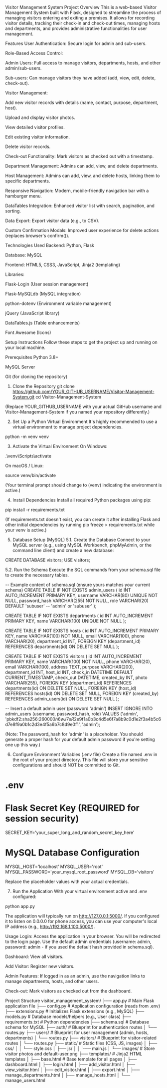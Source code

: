 Visitor Management System
Project Overview
This is a web-based Visitor Management System built with Flask, designed to streamline the process of managing visitors entering and exiting a premises. It allows for recording visitor details, tracking their check-in and check-out times, managing hosts and departments, and provides administrative functionalities for user management.

Features
User Authentication: Secure login for admin and sub-users.

Role-Based Access Control:

Admin Users: Full access to manage visitors, departments, hosts, and other admin/sub-users.

Sub-users: Can manage visitors they have added (add, view, edit, delete, check-out).

Visitor Management:

Add new visitor records with details (name, contact, purpose, department, host).

Upload and display visitor photos.

View detailed visitor profiles.

Edit existing visitor information.

Delete visitor records.

Check-out Functionality: Mark visitors as checked out with a timestamp.

Department Management: Admins can add, view, and delete departments.

Host Management: Admins can add, view, and delete hosts, linking them to specific departments.

Responsive Navigation: Modern, mobile-friendly navigation bar with a hamburger menu.

DataTables Integration: Enhanced visitor list with search, pagination, and sorting.

Data Export: Export visitor data (e.g., to CSV).

Custom Confirmation Modals: Improved user experience for delete actions (replaces browser's confirm()).

Technologies Used
Backend: Python, Flask

Database: MySQL

Frontend: HTML5, CSS3, JavaScript, Jinja2 (templating)

Libraries:

Flask-Login (User session management)

Flask-MySQLdb (MySQL integration)

python-dotenv (Environment variable management)

jQuery (JavaScript library)

DataTables.js (Table enhancements)

Font Awesome (Icons)

Setup Instructions
Follow these steps to get the project up and running on your local machine.

Prerequisites
Python 3.8+

MySQL Server

Git (for cloning the repository)

1. Clone the Repository
git clone https://github.com/YOUR_GITHUB_USERNAME/Visitor-Management-System.git
cd Visitor-Management-System

(Replace YOUR_GITHUB_USERNAME with your actual GitHub username and Visitor-Management-System if you named your repository differently.)

2. Set Up a Python Virtual Environment
It's highly recommended to use a virtual environment to manage project dependencies.

python -m venv venv

3. Activate the Virtual Environment
On Windows:

.\venv\Scripts\activate

On macOS / Linux:

source venv/bin/activate

(Your terminal prompt should change to (venv) indicating the environment is active.)

4. Install Dependencies
Install all required Python packages using pip:

pip install -r requirements.txt

(If requirements.txt doesn't exist, you can create it after installing Flask and other initial dependencies by running pip freeze > requirements.txt while your venv is active.)

5. Database Setup (MySQL)
5.1. Create the Database
Connect to your MySQL server (e.g., using MySQL Workbench, phpMyAdmin, or the command line client) and create a new database:

CREATE DATABASE visitors;
USE visitors;

5.2. Run the Schema
Execute the SQL commands from your schema.sql file to create the necessary tables.

-- Example content of schema.sql (ensure yours matches your current schema)
CREATE TABLE IF NOT EXISTS admin_users (
    id INT AUTO_INCREMENT PRIMARY KEY,
    username VARCHAR(80) UNIQUE NOT NULL,
    password_hash VARCHAR(255) NOT NULL,
    role VARCHAR(20) DEFAULT 'subuser' -- 'admin' or 'subuser'
);

CREATE TABLE IF NOT EXISTS departments (
    id INT AUTO_INCREMENT PRIMARY KEY,
    name VARCHAR(100) UNIQUE NOT NULL
);

CREATE TABLE IF NOT EXISTS hosts (
    id INT AUTO_INCREMENT PRIMARY KEY,
    name VARCHAR(100) NOT NULL,
    email VARCHAR(100),
    phone VARCHAR(20),
    department_id INT,
    FOREIGN KEY (department_id) REFERENCES departments(id) ON DELETE SET NULL
);

CREATE TABLE IF NOT EXISTS visitors (
    id INT AUTO_INCREMENT PRIMARY KEY,
    name VARCHAR(100) NOT NULL,
    phone VARCHAR(20),
    email VARCHAR(100),
    address TEXT,
    purpose VARCHAR(200),
    department_id INT,
    host_id INT,
    check_in DATETIME DEFAULT CURRENT_TIMESTAMP,
    check_out DATETIME,
    created_by INT,
    photo VARCHAR(255),
    FOREIGN KEY (department_id) REFERENCES departments(id) ON DELETE SET NULL,
    FOREIGN KEY (host_id) REFERENCES hosts(id) ON DELETE SET NULL,
    FOREIGN KEY (created_by) REFERENCES admin_users(id) ON DELETE SET NULL
);

-- Insert a default admin user (password 'admin')
INSERT IGNORE INTO admin_users (username, password_hash, role) VALUES ('admin', 'pbkdf2:sha256:260000$h6wJ7sR2$e9f1a0b3c4d5e6f7a8b9c0d1e2f3a4b5c6d7e8f9a0b1c2d3e4f5a6b7c8d9e0f1', 'admin');

(Note: The password_hash for 'admin' is a placeholder. You should generate a proper hash for your default admin password if you're setting one up this way.)

6. Configure Environment Variables (.env file)
Create a file named .env in the root of your project directory. This file will store your sensitive configurations and should NOT be committed to Git.

# .env
# Flask Secret Key (REQUIRED for session security)
SECRET_KEY='your_super_long_and_random_secret_key_here'

# MySQL Database Configuration
MYSQL_HOST='localhost'
MYSQL_USER='root'
MYSQL_PASSWORD='your_mysql_root_password'
MYSQL_DB='visitors'

Replace the placeholder values with your actual credentials.

7. Run the Application
With your virtual environment active and .env configured:

python app.py

The application will typically run on http://127.0.0.1:5000/. If you configured it to listen on 0.0.0.0 for phone access, you can use your computer's local IP address (e.g., http://192.168.1.100:5000/).

Usage
Login: Access the application in your browser. You will be redirected to the login page. Use the default admin credentials (username: admin, password: admin - if you used the default hash provided in schema.sql).

Dashboard: View all visitors.

Add Visitor: Register new visitors.

Admin Features: If logged in as an admin, use the navigation links to manage departments, hosts, and other users.

Check-out: Mark visitors as checked out from the dashboard.

Project Structure
visitor_management_system/
├── app.py                  # Main Flask application file
├── config.py               # Application configuration (reads from .env)
├── extensions.py           # Initializes Flask extensions (e.g., MySQL)
├── models.py               # Database models/helpers (e.g., User class)
├── requirements.txt        # Python dependencies
├── schema.sql              # Database schema for MySQL
├── auth/                   # Blueprint for authentication routes
│   └── routes.py
├── users/                  # Blueprint for user management (admin, hosts, departments)
│   └── routes.py
├── visitors/               # Blueprint for visitor-related routes
│   └── routes.py
├── static/                 # Static files (CSS, JS, images)
│   ├── css/
│   │   └── style.css
│   ├── js/
│   │   └── main.js
│   └── images/             # Store visitor photos and default-user.png
├── templates/              # Jinja2 HTML templates
│   ├── base.html           # Base template for all pages
│   ├── dashboard.html
│   ├── login.html
│   ├── add_visitor.html
│   ├── view_visitor.html
│   ├── edit_visitor.html
│   ├── export.html
│   ├── manage_departments.html
│   ├── manage_hosts.html
│   └── manage_users.html
              
